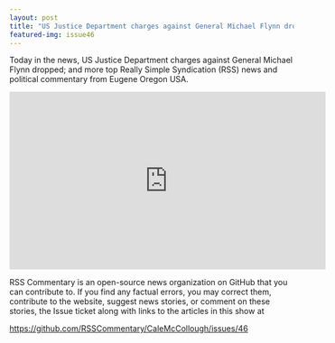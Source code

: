 ```yaml
---
layout: post
title: "US Justice Department charges against General Michael Flynn dropped."
featured-img: issue46
---
```


Today in the news, US Justice Department charges against General Michael Flynn dropped; and more top Really Simple Syndication (RSS) news and political commentary from Eugene Oregon USA.

<iframe width="560" height="315" src="https://www.youtube.com/embed/bHI_rKlcd_8" frameborder="0" allow="accelerometer; autoplay; encrypted-media; gyroscope; picture-in-picture" allowfullscreen></iframe>

RSS Commentary is an open-source news organization on GitHub that you can contribute to. If you find any factual errors, you may correct them, contribute to the website, suggest news stories, or comment on these stories, the Issue ticket along with links to the articles in this show at 

<https://github.com/RSSCommentary/CaleMcCollough/issues/46>
